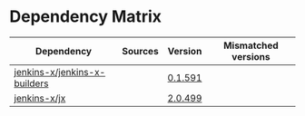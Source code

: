 # Dependency Matrix

Dependency | Sources | Version | Mismatched versions
---------- | ------- | ------- | -------------------
[jenkins-x/jenkins-x-builders](https://github.com/jenkins-x/jenkins-x-builders) |  | [0.1.591]() | 
[jenkins-x/jx](https://github.com/jenkins-x/jx) |  | [2.0.499](https://github.com/jenkins-x/jx/releases/tag/v2.0.499) | 

